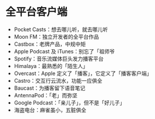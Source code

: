 # 全平台客户端
- Pocket Casts：想去哪儿听，就去哪儿听
- Moon FM：独立开发者的全平台作品
- Castbox：老牌产品，中规中矩
- Apple Podcast 及 iTunes：别忘了「祖师爷
- Spotify：音乐流媒体巨头发力播客平台
- Himalaya：最熟悉的「陌生人」
- Overcast：Apple 定义了「播客」，它定义了「播客客户端」
- Castro：交互行云流水，功能一应俱全
- Baucast：为播客留下语音笔记
- AntennaPod：「老」而弥坚
- Google Podcast：「亲儿子」，但不是「好儿子」
- 海盗电台：麻雀虽小，五脏俱全

![]()